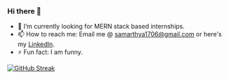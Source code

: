 ### Hi there 👋

- 🔭 I’m currently looking for MERN stack based internships.
- 📫 How to reach me: Email me @ samarthya1706@gmail.com or here's my <a href="https://www.linkedin.com/in/samarthya-singh-17a261152/">LinkedIn</a>.
- ⚡ Fun fact: I am funny.

[![GitHub Streak](http://github-readme-streak-stats.herokuapp.com?user=Samarthya2912&theme=radical&hide_border=true&date_format=M%20j%5B%2C%20Y%5D)](https://git.io/streak-stats)

